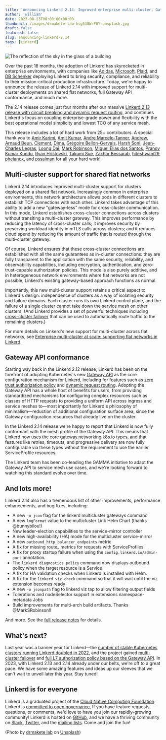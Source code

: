 ```yaml
---
title: 'Announcing Linkerd 2.14: Improved enterprise multi-cluster, Gateway API conformance, and more!'
author: 'william'
date: 2023-08-23T00:00:00+00:00
thumbnail: /images/drmakete-lab-hsg538WrP0Y-unsplash.jpg
draft: false
featured: false
slug: announcing-linkerd-2.14
tags: [Linkerd]
---
```


![The reflection of the sky in the glass of a
building](/images/drmakete-lab-hsg538WrP0Y-unsplash.jpg)

Over the past 18 months, the adoption of Linkerd has skyrocketed in enterprise
environments, with companies like
[Adidas](https://buoyant.io/case-studies/adidas),
[Microsoft](https://buoyant.io/case-studies/xbox),
[Plaid](https://www.cncf.io/blog/2023/07/17/plaid-pain-free-deployments-at-global-scale/),
and [DB Schenker](https://buoyant.io/case-studies/schenker) deploying Linkerd to
bring security, compliance, and reliability to their mission-critical production
infrastructure. Today, we're happy to announce the release of Linkerd 2.14 with
improved support for multi-cluster deployments on shared flat networks, full
Gateway API conformance, and much more.

The 2.14 release comes just four months after our massive [Linkerd 2.13 release
with circuit breaking and dynamic request
routing](https://buoyant.io/blog/announcing-linkerd-2-13-circuit-breaking-dynamic-request-routing-fips),
and continues Linkerd's focus on coupling enterprise-grade power and flexibility
with the best operational model simplicity and lowest TCO of any service mesh.

This release includes a lot of hard work from 25+ contributors. A special thank
you to [Amir Karimi](https://github.com/AMK9978), [Amit
Kumar](https://github.com/amit-62), [Andre
Marcelo-Tanner](https://github.com/kzap),
[Andrew](https://github.com/andrew-gropyus), [Arnaud
Beun](https://github.com/bunnybilou), [Clement](https://github.com/proxfly),
[Dima](https://github.com/krabradosty), [Grégoire
Bellon-Gervais](https://github.com/albundy83), [Harsh
Soni](https://github.com/harsh020), [Jean-Charles
Legras](https://github.com/jclegras), [Loong Dai](https://github.com/daixiang0),
[Mark Robinson](https://github.com/MarkSRobinson), [Miguel Elias dos
Santos](https://github.com/migueleliasweb), [Pranoy Kumar
Kundu](https://github.com/pranoyk), [Ryan
Hristovski](https://github.com/ryanhristovski), [Takumi
Sue](https://github.com/mikutas), [Zakhar Bessarab](https://github.com/zekker6),
[hiteshwani29](https://github.com/hiteshwani29),
[pheianox](https://github.com/pheianox), and
[pssalman](https://github.com/pssalman) for all your hard work!

## Multi-cluster support for shared flat networks

Linkerd 2.14 introduces improved multi-cluster support for clusters deployed on
a shared flat network. Increasingly common in enterprise environments, this
network architecture allows pods in different clusters to establish TCP
connections with each other. Linkerd takes advantage of this ability to add a
new "gateway-less" mode for cross-cluster communication. In this mode, Linkerd
establishes cross-cluster connections across clusters without transiting a
multi-cluster gateway. This improves performance by reducing the latency of
cross-cluster calls; it improves security by preserving workload identity in
mTLS calls across clusters; and it reduces cloud spend by reducing the amount of
traffic that is routed through the multi-cluster gateway.

Of course, Linkerd ensures that these cross-cluster connections are established
with all the same guarantees as in-cluster connections: they are fully
transparent to the application with the same security, reliability, and
observability capabilities, including encryption, authentication, and
zero-trust-capable authorization policies. This mode is also purely additive,
and in heterogeneous network environments where flat networks are not possible,
Linkerd's existing gateway-based approach functions as normal.

Importantly, this new multi-cluster support retains a critical aspect to
Linkerd's design: independence of clusters as a way of isolating security and
failure domains. Each cluster runs its own Linkerd control plane, and the
failure of a single cluster cannot take down the service mesh on other clusters.
(And Linkerd provides a set of powerful techniques including [cross-cluster
failover](/2/tasks/automatic-failover/) that can be used to
automatically route traffic to the remaining clusters.)

For more details on Linkerd's new support for multi-cluster across flat
networks, see [Enterprise multi-cluster at scale: supporting flat networks in
Linkerd](/2023/07/20/enterprise-multi-cluster-at-scale-supporting-flat-networks-in-linkerd/).

## Gateway API conformance

Starting way back in the Linkerd 2.12 release, Linkerd has been on the forefront
of adopting Kubernetes's new [Gateway API](https://gateway-api.sigs.k8s.io/) as
the core configuration mechanism for Linkerd, including for features such as
[zero trust authorization
policy](https://linkerd.io/2.13/features/server-policy/) and [dynamic request
routing](https://linkerd.io/2.13/features/request-routing/). Adopting the
Gateway API has a whole host of benefits for users, from providing standardized
mechanisms for configuring complex resources such as classes of HTTP requests to
providing a uniform API across ingress and service meshes to—most importantly
for Linkerd's philosophy of minimalism—reduction of additional configuration
surface area, since the Gateway configuration resources that already live on the
cluster.

In the Linkerd 2.14 release we're happy to report that Linkerd is now fully
conformant with the mesh profile of the Gateway API. This means that Linkerd now
uses the core gateway.networking.k8s.io types, and that features like retries,
timeouts, and progressive delivery are now fully configurable via these types
without the requirement to use the earlier ServiceProfile resources.

The Linkerd team has been co-leading the GAMMA initiative to adapt the Gateway
API to service mesh use cases, and we're looking forward to watching this
standard evolve over time.

## And lots more!

Linkerd 2.14 also has a tremendous list of other improvements, performance
enhancements, and bug fixes, including:

* A new `-o json` flag for the linkerd multicluster gateways command
* A new `logFormat` value to the multicluster Link Helm Chart (thanks
  @bunnybilou!)
* New leader-election capabilities to the service-mirror controller
* A new high-availability (HA) mode for the multicluster service-mirror
* A new `outbound_http_balancer_endpoints` metric
* A fix for missing route_ metrics for requests with ServiceProfiles
* A fix for proxy startup failure when using the `config.linkerd.io/admin-port`
  annotation.
* The `linkerd diagnostics policy` command now displays outbound policy when
   the target resource is a Service
* A fix for HA validation checks when Linkerd is installed with Helm.
* A fix for the `linkerd viz check` command so that it will wait until the viz
  extension becomes ready
* A new `-o jsonpath` flag to linkerd viz tap to allow filtering output fields
* Tolerations and nodeSelector support in extensions namespace-metadata Jobs
* Build improvements for multi-arch build artifacts. Thanks @MarkSRobinson!!

And more. See the [full release
notes](https://github.com/linkerd/linkerd2/releases/tag/stable-2.14.0) for
details.

## What's next?

Last year was a banner year for Linkerd—the [number of stable Kubernetes
clusters running Linkerd doubled in
2022](https://linkerd.io/2022/12/28/service-mesh-2022-recap-ebpf-gateway-api/),
and the project gained [multi-cluster
failover](https://linkerd.io/2022/03/09/announcing-automated-multi-cluster-failover-for-kubernetes/)
and [full L7 authorization policy based on the Gateway
API](https://buoyant.io/blog/announcing-linkerd-2-12). In 2023, with Linkerd
2.13 and 2.14 already under our belts, we're off to a great pace. We have some
amazing features and ideas up our sleeves that we can't wait to unveil later
this year. Stay tuned!

## Linkerd is for everyone

Linkerd is a graduated project of the [Cloud Native Computing
Foundation](https://cncf.io/). Linkerd is [committed to open
governance.](/2019/10/03/linkerds-commitment-to-open-governance/) If you have
feature requests, questions, or comments, we'd love to have you join our
rapidly-growing community! Linkerd is hosted on
[GitHub](https://github.com/linkerd/), and we have a thriving community on
[Slack](https://slack.linkerd.io/), [Twitter](https://twitter.com/linkerd), and
the [mailing lists](/community/get-involved/). Come and join the fun!

(Photo by [drmakete lab](https://unsplash.com/@drmakete?utm_source=unsplash&utm_medium=referral&utm_content=creditCopyText)
on
[Unsplash](https://unsplash.com/photos/hsg538WrP0Y?utm_source=unsplash&utm_medium=referral&utm_content=creditCopyText))
